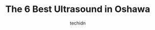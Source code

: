 ---
layout: ampstory
image: https://i0.wp.com/www.auto.or.id/wp-content/uploads/2023/06/myhealth-centre-oshawa-nuclear-cardiology-nuclear-medicine-bone-density-0-oshawa-1686324414.jpeg?resize=640,853
author: techidn
featured: false
description: Oshawa, Ontario, Canada is a haven for Ultrasound enthusiasts, boasting an impressive array of 6 top-notch establishments. Whether youre a seasoned connoisseur or simply curious to explore 
title: The 6 Best Ultrasound in Oshawa
cover:
   title: The 6 Best Ultrasound in Oshawa
   subtitle: AUTO.OR.ID
   background: https://www.auto.or.id/wp-content/uploads/2023/06/myhealth-centre-oshawa-nuclear-cardiology-nuclear-medicine-bone-density-0-oshawa-1686324414.jpeg

pages: 
 - layout: thirds
   top: <h1>#1 MyHealth Centre - Oshawa - Nuclear Cardiology, Nuclear Medicine & Bone Density</h1>
   bottom: "<p>Excellent experience. The entire staff was so friendly and helpful. All steps were clearly explained which made for a stress-free, smooth appointment. Huge thanks to ever</p>"
   background: https://images.unsplash.com/photo-1568616389393-4ca37d7e129f?ixlib=rb-4.0.3&ixid=MnwxMjA3fDB8MHxwaG90by1wYWdlfHx8fGVufDB8fHx8&auto=format&fit=crop&w=640&h=853&q=80
   backgroundblur: true
 - layout: thirds
   top: <h1>#2 Oshawa Ultrasound Diagnostic Services</h1>
   bottom: "<p>300 King St W unit 108, Oshawa, ON L1J 2K1, Canada</p>"
   background: https://images.unsplash.com/photo-1633713368363-2b04dadce462?ixlib=rb-4.0.3&ixid=MnwxMjA3fDB8MHxwaG90by1wYWdlfHx8fGVufDB8fHx8&auto=format&fit=crop&w=640&h=853&q=80
   cta:
      link: https://www.auto.or.id/the-6-best-ultrasound-in-oshawa/
      text: The 6 Best Ultrasound in Oshawa
 - layout: thirds
   top: <h1>#3 Impexxus Medical Imaging - Oshawa</h1>
   bottom: "<p>11 Gibb St, Oshawa, ON L1H 2J9, Canada</p>"
   background: https://images.unsplash.com/photo-1525609004556-c46c7d6cf023?ixlib=rb-4.0.3&ixid=MnwxMjA3fDB8MHxwaG90by1wYWdlfHx8fGVufDB8fHx8&auto=format&fit=crop&w=640&h=853&q=80
   cta:
      link: https://www.auto.or.id/the-6-best-ultrasound-in-oshawa/
      text: The 6 Best Ultrasound in Oshawa
 - layout: thirds
   top: <h1>#4 Ontario Medical Imaging</h1>
   bottom: "<p>1400 Ritson Rd N #001, Oshawa, ON L1G 7W4, Canada</p>"
   background: https://images.unsplash.com/photo-1640168822478-3e59ab26add1?ixlib=rb-4.0.3&ixid=MnwxMjA3fDB8MHxwaG90by1wYWdlfHx8fGVufDB8fHx8&auto=format&fit=crop&w=640&h=853&q=80
   cta:
      link: https://www.auto.or.id/the-6-best-ultrasound-in-oshawa/
      text: The 6 Best Ultrasound in Oshawa
 - layout: thirds
   top: <h1>#5 Nellaview Diagnostics Centre</h1>
   bottom: "<p>1400 Ritson Rd N unit 207, Oshawa, ON L1G 7W4, Canada</p>"
   background: https://images.unsplash.com/photo-1555428691-388bb2e62bbb?ixlib=rb-4.0.3&ixid=MnwxMjA3fDB8MHxwaG90by1wYWdlfHx8fGVufDB8fHx8&auto=format&fit=crop&w=640&h=853&q=80
   cta:
      link: https://www.auto.or.id/the-6-best-ultrasound-in-oshawa/
      text: The 6 Best Ultrasound in Oshawa

 - layout: thirds
   middle: Continue reading...
   background: https://images.unsplash.com/photo-1567449394863-577a4311b51c?ixlib=rb-4.0.3&ixid=MnwxMjA3fDB8MHxwaG90by1wYWdlfHx8fGVufDB8fHx8&auto=format&fit=crop&w=640&h=853&q=80
   cta:
      link: https://www.auto.or.id/the-6-best-ultrasound-in-oshawa/
      text: The 6 Best Ultrasound in Oshawa

---